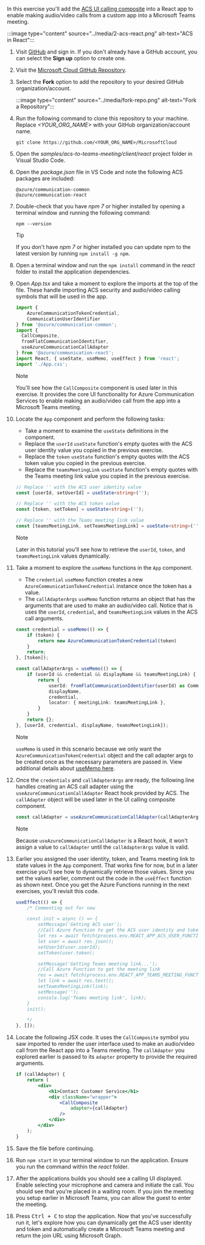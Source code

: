 <!-- markdownlint-disable MD041 -->

In this exercise you'll add the [ACS UI calling composite](https://azure.github.io/communication-ui-library/?path=/docs/composites-call-joinexistingcall--join-existing-call) into a React app to enable making audio/video calls from a custom app into a Microsoft Teams meeting.

:::image type="content" source="../media/2-acs-react.png" alt-text="ACS in React":::

1. Visit [GitHub](https://github.com) and sign in. If you don't already have a GitHub account, you can select the **Sign up** option to create one.

1. Visit the [Microsoft Cloud GitHub Repository](https://github.com/microsoft/MicrosoftCloud).

1. Select the **Fork** option to add the repository to your desired GitHub organization/account.

    :::image type="content" source="../media/fork-repo.png" alt-text="Fork a Repository":::

1. Run the following command to clone this repository to your machine. Replace *<YOUR_ORG_NAME>* with your GitHub organization/account name.

    ```console
    git clone https://github.com/<YOUR_ORG_NAME>/MicrosoftCloud
    ```

1. Open the *samples/acs-to-teams-meeting/client/react* project folder in Visual Studio Code. 

1. Open the *package.json* file in VS Code and note the following ACS packages are included:

    ```console
    @azure/communication-common 
    @azure/communication-react
    ``` 

1. Double-check that you have *npm 7* or higher installed by opening a terminal window and running the following command:

    ```console
    npm --version
    ```

    > [!TIP]
    > If you don't have *npm 7* or higher installed you can update npm to the latest version by running `npm install -g npm`.

1. Open a terminal window and run the `npm install` command in the *react* folder to install the application dependencies.

1. Open *App.tsx* and take a moment to explore the imports at the top of the file. These handle importing ACS security and audio/video calling symbols that will be used in the app.

    ```typescript
    import { 
        AzureCommunicationTokenCredential,
        CommunicationUserIdentifier 
    } from '@azure/communication-common';
    import {  
      CallComposite, 
      fromFlatCommunicationIdentifier, 
      useAzureCommunicationCallAdapter 
    } from '@azure/communication-react';
    import React, { useState, useMemo, useEffect } from 'react';
    import './App.css';
    ```

    > [!NOTE]
    > You'll see how the `CallComposite` component is used later in this exercise. It provides the core UI functionality for Azure Communication Services to enable making an audio/video call from the app into a Microsoft Teams meeting.

1. Locate the `App` component and perform the following tasks:
    - Take a moment to examine the `useState` definitions in the component.
    - Replace the `userId` `useState` function's empty quotes with the ACS user identity value you copied in the previous exercise.
    - Replace the `token` `useState` function's empty quotes with the ACS token value you copied in the previous exercise.
    - Replace the `teamsMeetingLink` `useState` function's empty quotes with the Teams meeting link value you copied in the previous exercise.

    ```typescript
    // Replace '' with the ACS user identity value
    const [userId, setUserId] = useState<string>('');

    // Replace '' with the ACS token value
    const [token, setToken] = useState<string>('');

    // Replace '' with the Teams meeting link value
    const [teamsMeetingLink, setTeamsMeetingLink] = useState<string>('');
    ```

    > [!NOTE]
    > Later in this tutorial you'll see how to retrieve the `userId`, `token`, and `teamsMeetingLink` values dynamically.

1. Take a moment to explore the `useMemo` functions in the `App` component.
    - The `credential` `useMemo` function creates a new `AzureCommunicationTokenCredential` instance once the token has a value.
    - The `callAdapterArgs` `useMemo` function returns an object that has the arguments that are used to make an audio/video call. Notice that is uses the `userId`, `credential`, and `teamsMeetingLink` values in the ACS call arguments.

    ```typescript
    const credential = useMemo(() => {
        if (token) {
            return new AzureCommunicationTokenCredential(token)
        }
        return;
    }, [token]);

    const callAdapterArgs = useMemo(() => {
        if (userId && credential && displayName && teamsMeetingLink) {
            return {
                userId: fromFlatCommunicationIdentifier(userId) as CommunicationUserIdentifier,
                displayName,
                credential,
                locator: { meetingLink: teamsMeetingLink },
            }
        }
        return {};
    }, [userId, credential, displayName, teamsMeetingLink]);
    ```

    > [!NOTE]
    > `useMemo` is used in this scenario because we only want the `AzureCommunicationTokenCredential` object and the call adapter args to be created once as the necessary parameters are passed in. View additional details about [useMemo here](https://react.dev/reference/react/useMemo).

1. Once the `credentials` and `callAdapterArgs` are ready, the following line handles creating an ACS call adapter using the `useAzureCommunicationCallAdapter` React hook provided by ACS. The `callAdapter` object will be used later in the UI calling composite component.

    ```typescript
    const callAdapter = useAzureCommunicationCallAdapter(callAdapterArgs);
    ```

    > [!NOTE]
    > Because `useAzureCommunicationCallAdapter` is a React hook, it won't assign a value to `callAdapter` until the `callAdapterArgs` value is valid.

1. Earlier you assigned the user identity, token, and Teams meeting link to state values in the `App` component. That works fine for now, but in a later exercise you'll see how to dynamically retrieve those values. Since you set the values earlier, comment out the code in the `useEffect` function as shown next. Once you get the Azure Functions running in the next exercises, you'll revisit this code.

    ```typescript
    useEffect(() => {
        /* Commenting out for now

        const init = async () => {
            setMessage('Getting ACS user');
            //Call Azure Function to get the ACS user identity and token
            let res = await fetch(process.env.REACT_APP_ACS_USER_FUNCTION as string);
            let user = await res.json();
            setUserId(user.userId);
            setToken(user.token);

            setMessage('Getting Teams meeting link...');
            //Call Azure Function to get the meeting link
            res = await fetch(process.env.REACT_APP_TEAMS_MEETING_FUNCTION as string);
            let link = await res.text();
            setTeamsMeetingLink(link);
            setMessage('');
            console.log('Teams meeting link', link);
        }
        init();

        */
    }, []);
    ```

1. Locate the following JSX code. It uses the `CallComposite` symbol you saw imported to render the user interface used to make an audio/video call from the React app into a Teams meeting. The `callAdapter` you explored earlier is passed to its `adapter` property to provide the required arguments.

    ```jsx
    if (callAdapter) {
        return (
            <div>
                <h1>Contact Customer Service</h1>
                <div className="wrapper">
                    <CallComposite
                        adapter={callAdapter} 
                    />
                </div>
            </div>
        );
    }
    ```

1. Save the file before continuing.

1. Run `npm start` in your terminal window to run the application. Ensure you run the command within the *react* folder.

1. After the applications builds you should see a calling UI displayed. Enable selecting your microphone and camera and initiate the call. You should see that you're placed in a waiting room. If you join the meeting you setup earlier in Microsoft Teams, you can allow the guest to enter the meeting.

1. Press <kbd>Ctrl + C</kbd> to stop the application. Now that you've successfully run it, let's explore how you can dynamically get the ACS user identity and token and automatically create a Microsoft Teams meeting and return the join URL using Microsoft Graph.
